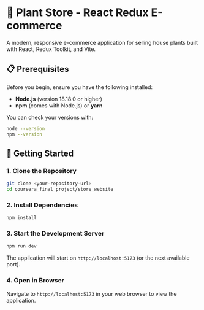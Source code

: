 # 🌱 Plant Store - React Redux E-commerce

A modern, responsive e-commerce application for selling house plants built with React, Redux Toolkit, and Vite.

## 📋 Prerequisites

Before you begin, ensure you have the following installed:

- **Node.js** (version 18.18.0 or higher)
- **npm** (comes with Node.js) or **yarn**

You can check your versions with:
```bash
node --version
npm --version
```

## 🚀 Getting Started

### 1. Clone the Repository

```bash
git clone <your-repository-url>
cd coursera_final_project/store_website
```

### 2. Install Dependencies

```bash
npm install
```

### 3. Start the Development Server

```bash
npm run dev
```

The application will start on `http://localhost:5173` (or the next available port).

### 4. Open in Browser

Navigate to `http://localhost:5173` in your web browser to view the application.
